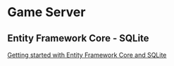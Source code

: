 # Game Server

## Entity Framework Core - SQLite
[Getting started with Entity Framework Core and SQLite](https://docs.microsoft.com/en-us/ef/core/get-started/overview/first-app?tabs=netcore-cli)
